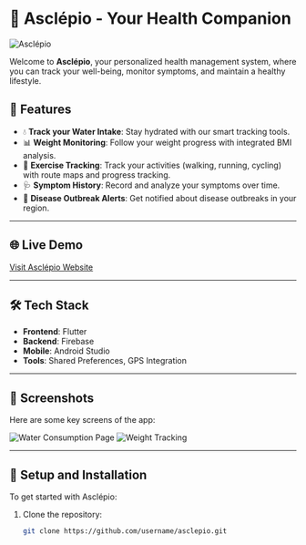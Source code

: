 # 🏥 Asclépio - Your Health Companion

![Asclépio](https://img.shields.io/badge/Health-Your%20wellbeing%20matters-brightgreen?style=for-the-badge&logo=heartbeat)

Welcome to **Asclépio**, your personalized health management system, where you can track your well-being, monitor symptoms, and maintain a healthy lifestyle.

## 🚀 Features

- 💧 **Track your Water Intake**: Stay hydrated with our smart tracking tools.
- 📊 **Weight Monitoring**: Follow your weight progress with integrated BMI analysis.
- 🧭 **Exercise Tracking**: Track your activities (walking, running, cycling) with route maps and progress tracking.
- 🩺 **Symptom History**: Record and analyze your symptoms over time.
- 🦠 **Disease Outbreak Alerts**: Get notified about disease outbreaks in your region.

---

## 🌐 Live Demo

[Visit Asclépio Website](#) 

---

## 🛠️ Tech Stack

- **Frontend**: Flutter
- **Backend**: Firebase
- **Mobile**: Android Studio
- **Tools**: Shared Preferences, GPS Integration

---

## 📱 Screenshots

Here are some key screens of the app:

![Water Consumption Page](https://via.placeholder.com/300x600)
![Weight Tracking](https://via.placeholder.com/300x600)

---

## 🔧 Setup and Installation

To get started with Asclépio:

1. Clone the repository:
   ```bash
   git clone https://github.com/username/asclepio.git